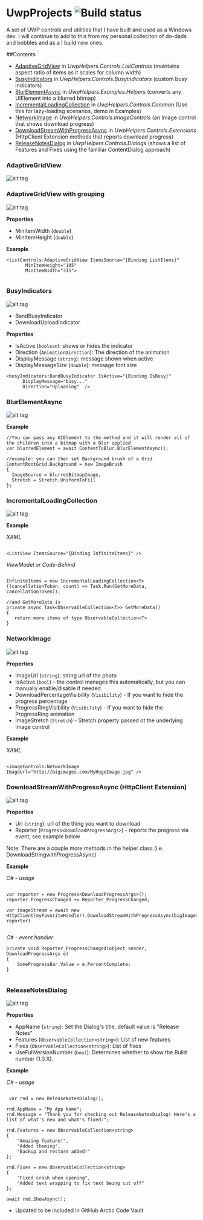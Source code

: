 # UwpProjects <img src="https://lance.visualstudio.com/DefaultCollection/_apis/public/build/definitions/99c7351f-17fc-47b4-9314-f259e58e77eb/2/badge" alt="Build status" />
A set of UWP controls and utilities that I have built and used as a Windows dev. I will continue to add to this from my personal colleciton of do-dads and bobbles and as a I build new ones.

##Contents

* [AdaptiveGridView](https://github.com/LanceMcCarthy/UwpProjects#adaptivegridview) in *UwpHelpers.Controls.ListControls* (maintains aspect ratio of items as it scales for column width)
* [BusyIndicators](https://github.com/LanceMcCarthy/UwpProjects#busyindicators) in *UwpHelpers.Controls.BusyIndicators* (custom busy indicators)
* [BlurElementAsync](https://github.com/LanceMcCarthy/UwpProjects#blurelementasync) in *UwpHelpers.Examples.Helpers* (converts any UIElement into a blurred bitmap)
* [IncrementalLoadingCollection](https://github.com/LanceMcCarthy/UwpProjects#incrementalloadingcollection) in *UwpHelpers.Controls.Common* (Use this for lazy-loading scenarios, demo in Examples)
* [NetworkImage](https://github.com/LanceMcCarthy/UwpProjects#networkimage) in *UwpHelpers.Controls.ImageControls* (an Image control that shows download progress)
* [DownloadStreamWithProgressAsync](https://github.com/LanceMcCarthy/UwpProjects#downloadstreamwithprogressasync-httpclient-extension) in *UwpHelpers.Controls.Extensions* (HttpClient Extension methods that reports download progress)
* [ReleaseNotesDialog](https://github.com/LanceMcCarthy/UwpProjects#releasenotesdialog) in *UwpHelpers.Controls.Dialogs* (shows a list of Features and Fixes using the familiar ContentDialog approach)


### AdaptiveGridView

![alt tag](https://i.gyazo.com/9d19b70d72c65c3d24fb81a857cdf4f8.gif)

### AdaptiveGridView with grouping

![alt tag](https://i.gyazo.com/d51eb22c60cbab80363b0e2976f9867d.gif)

**Properties**

* MinItemWidth (`double`)
* MinItemHeight (`double`)


**Example**

```
<listControls:AdaptiveGridView ItemsSource="{Binding ListItems}"
       MinItemHeight="105"
       MinItemWidth="315">
       
```

### BusyIndicators

![alt tag](https://i.gyazo.com/f95e8b62627551bec566f45aa7b77655.gif)


* BandBusyIndicator
* DownloadUploadIndicator



**Properties**

* IsActive (`boolean`): shows or hides the indicator
* Direction (`AnimationDirection`): The direction of the animation
* DisplayMessage (`string`): message shown when active
* DisplayMessageSize (`double`): message font size

```
<busyIndicators:BandBusyIndicator IsActive="{Binding IsBusy}"
      DisplayMessage="busy..."
      Direction="Uploading"  />
```

### BlurElementAsync

![alt tag](https://i.gyazo.com/b1ef38ded3e6428e607595d8638bb88f.gif)


**Example**

```
//You can pass any UIElement to the method and it will render all of the children into a bitmap with a Blur applied
var blurredElement = await ContentToBlur.BlurElementAsync();

//example: you can then set Background brush of a Grid
ContentRootGrid.Background = new ImageBrush
{
  ImageSource = blurredBitmapImage,
  Stretch = Stretch.UniformToFill
};

```


### IncrementalLoadingCollection

![alt tag](https://i.gyazo.com/450b257a52ece99e59052af9ff28d825.gif)


**Example**

*XAML*

```

<ListView ItemsSource="{Binding InfiniteItems}" />

```

*ViewModel or Code-Behind*


```

InfiniteItems = new IncrementalLoadingCollection<T>((cancellationToken, count) => Task.Run(GetMoreData, cancellationToken));
    
//and GetMoreData is
private async Task<ObservableCollection<T>> GetMoreData()
{
   return more items of type ObservableCollection<T>
}

```


### NetworkImage

![alt tag](https://i.gyazo.com/3cfc9b6d98bd5b060440a308edc45df7.gif)


**Properties**

* ImageUrl (`string`): string url of the photo
* IsActive (`bool`) - the control manages this automatically, but you can manually enable/disable if needed 
* DownloadPercentageVisibility (`Visibility`) - If you want to hide the progress percentage
* ProgressRingVisibility (`Visibility`) - If you want to hide the ProgressRing animation
* ImageStretch (`Stretch`) - Stretch property passed ot the underlying Image control


**Example**

*XAML*

```

<imageControls:NetworkImage ImageUrl="http://bigimages.com/MyHugeImage.jpg" />

``` 


### DownloadStreamWithProgressAsync (HttpClient Extension)

![alt tag](https://i.gyazo.com/70dc4afcd36b9a04a9c3159c67000a1c.gif)


**Properties**

* Url (`string`): url of the thing you want to download
* Reporter (`Progress<DownloadProgressArgs>`) - reports the progress via event, see example below

Note: There are a couple more methods in the helper class (i.e. DownloadStringwithProgressAsync)


**Example**

*C# - usage*

```

var reporter = new Progress<DownloadProgressArgs>();
reporter.ProgressChanged += Reporter_ProgressChanged;

var imageStream = await new HttpClient(myFavoriteHandler).DownloadStreamWithProgressAsync(bigImageUrl, reporter)
    
```

*C# - event handler*

```
private void Reporter_ProgressChanged(object sender, DownloadProgressArgs e)
{
    SomeProgressBar.Value = e.PercentComplete;
}
    
```


### ReleaseNotesDialog 

![alt tag](https://i.gyazo.com/25a89e98e5846e4ffff36b1b14e6399b.gif)


**Properties**

* AppName (`string`): Set the Dialog's title, default value is "Release Notes"
* Features (`ObservableCollection<string>`): List of new features
* Fixes (`ObservableCollection<string>`): List of fixes
* UseFullVersionNumber (`bool`): Determines whether to show the Build number (1.0.X).




**Example**

*C# - usage*

```

 var rnd = new ReleaseNotesDialog();
    
rnd.AppName = "My App Name";
rnd.Message = "Thank you for checking out ReleaseNotesDialog! Here's a list of what's new and what's fixed:";
    
rnd.Features = new ObservableCollection<string>
{ 
    "Amazing feature!", 
    "Added theming", 
    "Backup and restore added!" 
};
    
rnd.Fixes = new ObservableCollection<string>
{
    "Fixed crash when opening",
    "Added text wrapping to fix text being cut off"
};
    
await rnd.ShowAsync();

```

* Updated to be included in GitHub Arctic Code Vault




